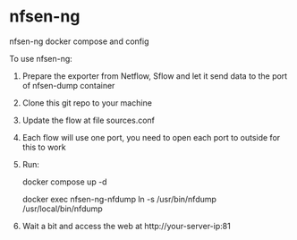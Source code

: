 # nfsen-ng
nfsen-ng docker compose and config

To use nfsen-ng:
1. Prepare the exporter from Netflow, Sflow and let it send data to the port of nfsen-dump container
2. Clone this git repo to your machine
3. Update the flow at file sources.conf
4. Each flow will use one port, you need to open each port to outside for this to work
5. Run:
   
   docker compose up -d
   
   docker exec nfsen-ng-nfdump ln -s /usr/bin/nfdump /usr/local/bin/nfdump
7. Wait a bit and access the web at  http://your-server-ip:81 
